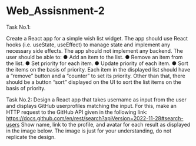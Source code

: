 # Web_Assisnment-2
Task No.1:

Create a React app for a simple wish list widget. The app should use React hooks (i.e. useState,
useEffect) to manage state and implement any necessary side effects. The app should not implement
any backend. The user should be able to:
● Add an item to the list.
● Remove an item from the list.
● Set priority for each item.
● Update priority of each item.
● Sort the items on the basis of priority.
Each item in the displayed list should have a “remove” button and a “counter” to set its priority. Other
than that, there should be a button “sort” displayed on the UI to sort the list items on the basis of priority.


Task No.2:
Design a React app that takes username as input from the user and displays GitHub userprofiles
matching the input. For this, make an HTTP request to the GitHub API given in the following
link: https://docs.github.com/en/rest/search?apiVersion=2022-11-28#search-users
Show name, link to the profile, and avatar for each result as displayed in the image below. The
image is just for your understanding, do not replicate the design.
